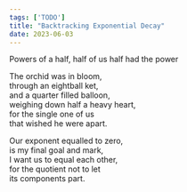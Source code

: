 ```yaml
---
tags: ['TODO']
title: "Backtracking Exponential Decay"
date: 2023-06-03
---
```


Powers of a half, half of us half had the power

The orchid was in bloom,  
through an eightball ket,  
and a quarter filled balloon,  
weighing down half a heavy heart,  
for the single one of us  
that wished he were apart.

Our exponent equalled to zero,  
is my final goal and mark,  
I want us to equal each other,  
for the quotient not to let  
its components part.
